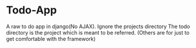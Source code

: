 # Todo-App
A raw to do app in django(No AJAX). 
Ignore the projects directory
The todo directory is the project which is meant to be referred.
(Others are for just to get comfortable with the framework)
